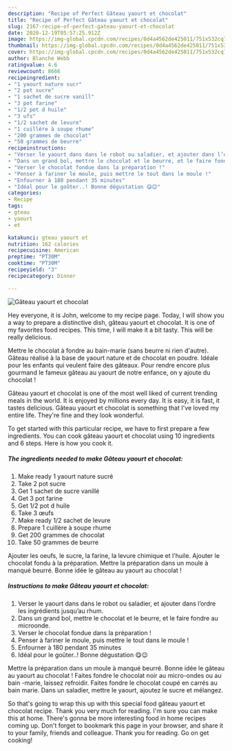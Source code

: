 ```yaml
---
description: "Recipe of Perfect Gâteau yaourt et chocolat"
title: "Recipe of Perfect Gâteau yaourt et chocolat"
slug: 2167-recipe-of-perfect-gateau-yaourt-et-chocolat
date: 2020-12-19T05:57:25.912Z
image: https://img-global.cpcdn.com/recipes/0d4a4562de425011/751x532cq70/gateau-yaourt-et-chocolat-photo-principale-de-la-recette.jpg
thumbnail: https://img-global.cpcdn.com/recipes/0d4a4562de425011/751x532cq70/gateau-yaourt-et-chocolat-photo-principale-de-la-recette.jpg
cover: https://img-global.cpcdn.com/recipes/0d4a4562de425011/751x532cq70/gateau-yaourt-et-chocolat-photo-principale-de-la-recette.jpg
author: Blanche Webb
ratingvalue: 4.6
reviewcount: 8666
recipeingredient:
- "1 yaourt nature sucr"
- "2 pot sucre"
- "1 sachet de sucre vanill"
- "3 pot farine"
- "1/2 pot d huile"
- "3 ufs"
- "1/2 sachet de levure"
- "1 cuillère à soupe rhume"
- "200 grammes de chocolat"
- "50 grammes de beurre"
recipeinstructions:
- "Verser le yaourt dans dans le robot ou saladier, et ajouter dans l’ordre les ingrédients jusqu’au rhum."
- "Dans un grand bol, mettre le chocolat et le beurre, et le faire fondre au microonde."
- "Verser le chocolat fondue dans la préparation !"
- "Penser à fariner le moule, puis mettre le tout dans le moule !"
- "Enfourner à 180 pendant 35 minutes"
- "Idéal pour le goûter..! Bonne dégustation 😋😉"
categories:
- Recipe
tags:
- gteau
- yaourt
- et

katakunci: gteau yaourt et 
nutrition: 162 calories
recipecuisine: American
preptime: "PT30M"
cooktime: "PT30M"
recipeyield: "3"
recipecategory: Dinner

---
```



![Gâteau yaourt et chocolat](https://img-global.cpcdn.com/recipes/0d4a4562de425011/751x532cq70/gateau-yaourt-et-chocolat-photo-principale-de-la-recette.jpg)

Hey everyone, it is John, welcome to my recipe page. Today, I will show you a way to prepare a distinctive dish, gâteau yaourt et chocolat. It is one of my favorites food recipes. This time, I will make it a bit tasty. This will be really delicious.

Mettre le chocolat à fondre au bain-marie (sans beurre ni rien d&#39;autre). Gâteau réalisé à la base de yaourt nature et de chocolat en poudre. Idéale pour les enfants qui veulent faire des gâteaux. Pour rendre encore plus gourmand le fameux gâteau au yaourt de notre enfance, on y ajoute du chocolat !

Gâteau yaourt et chocolat is one of the most well liked of current trending meals in the world. It is enjoyed by millions every day. It is easy, it is fast, it tastes delicious. Gâteau yaourt et chocolat is something that I've loved my entire life. They're fine and they look wonderful.


To get started with this particular recipe, we have to first prepare a few ingredients. You can cook gâteau yaourt et chocolat using 10 ingredients and 6 steps. Here is how you cook it.

<!--inarticleads1-->

##### The ingredients needed to make Gâteau yaourt et chocolat:

1. Make ready 1 yaourt nature sucré
1. Take 2 pot sucre
1. Get 1 sachet de sucre vanillé
1. Get 3 pot farine
1. Get 1/2 pot d huile
1. Take 3 œufs
1. Make ready 1/2 sachet de levure
1. Prepare 1 cuillère à soupe rhume
1. Get 200 grammes de chocolat
1. Take 50 grammes de beurre


Ajouter les oeufs, le sucre, la farine, la levure chimique et l&#39;huile. Ajouter le chocolat fondu à la préparation. Mettre la préparation dans un moule à manqué beurré. Bonne idée le gâteau au yaourt au chocolat ! 

<!--inarticleads2-->

##### Instructions to make Gâteau yaourt et chocolat:

1. Verser le yaourt dans dans le robot ou saladier, et ajouter dans l’ordre les ingrédients jusqu’au rhum.
1. Dans un grand bol, mettre le chocolat et le beurre, et le faire fondre au microonde.
1. Verser le chocolat fondue dans la préparation !
1. Penser à fariner le moule, puis mettre le tout dans le moule !
1. Enfourner à 180 pendant 35 minutes
1. Idéal pour le goûter..! Bonne dégustation 😋😉


Mettre la préparation dans un moule à manqué beurré. Bonne idée le gâteau au yaourt au chocolat ! Faites fondre le chocolat noir au micro-ondes ou au bain -marie, laissez refroidir. Faites fondre le chocolat coupé en carrés au bain marie. Dans un saladier, mettre le yaourt, ajoutez le sucre et mélangez. 

So that's going to wrap this up with this special food gâteau yaourt et chocolat recipe. Thank you very much for reading. I'm sure you can make this at home. There's gonna be more interesting food in home recipes coming up. Don't forget to bookmark this page in your browser, and share it to your family, friends and colleague. Thank you for reading. Go on get cooking!
